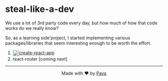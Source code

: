 # steal-like-a-dev
We use a lot of 3rd party code every day, but how much of how that code works do we really know?

So, as a learning side'project, I started implementing various packages/libraries that seem interesting enough to be worth the effort.

1. <img width="20" align="center" src="https://raw.githubusercontent.com/iampava/steal-like-a-dev/master/_assets/react-logo.svg" />[create-react-app](https://github.com/iampava/steal-like-a-dev/tree/master/create-react-app)
2. react-router [coming next]

<hr/>

<p align="center"> Made with ❤ by <a href="https://iampava.com"> Pava </a></p>